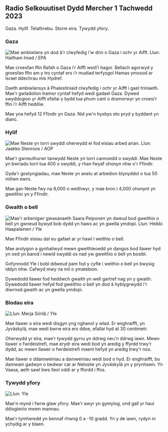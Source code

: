 ## Radio Selkouutiset Dydd Mercher 1 Tachwedd 2023

Gaza. Hylif. Telathrebu. Storm eira. Tywydd yfory.

### Gaza

![Mae ambiwlans yn dod â'r clwyfedig i'w drin o Gaza i ochr yr Aifft. Llun: Haitham Imad / EPA](https://images.cdn.yle.fi/image/upload/c_crop,h_2821,w_5016,x_0,y_744/ar_1.77777777777777,c_fill,g_faces,h_670.w/q_auto:eco/f_auto/fl_lossy/v1698852282/39-1194530654258b7aaf7a)

Mae croesfan ffin Rafah o Gaza i’r Aifft wedi’i hagor. Bellach agorwyd y groesfan ffin am y tro cyntaf ers i’r mudiad terfysgol Hamas ymosod ar Israel ddechrau mis Hydref.

Daeth ambiwlansys â Phalestiniaid clwyfedig i ochr yr Aifft i gael triniaeth. Mae'r gwladolion tramor cyntaf hefyd wedi gadael Gaza. Dywed swyddogion yr Aifft efallai y bydd tua phum cant o dramorwyr yn croesi’r ffin i’r Aifft heddiw.

Mae yna hefyd 12 Ffindir yn Gaza. Nid yw'n hysbys eto pryd y byddant yn dianc.

### Hylif

![Mae Neste yn torri swyddi oherwydd ei fod eisiau arbed arian. Llun: Jaakko Stenroos / AOP](https://images.cdn.yle.fi/image/upload/c_crop,h_2611,w_4643,x_0,y_483/ar_1.77777777777777,c_fill,g_faces,h_1_670,c_fill,g_faces,h_670.q_auto:eco/f_auto/fl_lossy/v1698838481/39-1191437653a0928a0b5b)

Mae'r gwneuthurwr tanwydd Neste yn torri cannoedd o swyddi. Mae Neste yn bwriadu torri tua 400 o swyddi, y rhan fwyaf ohonyn nhw o'r Ffindir.

Gyda'r gostyngiadau, mae Neste yn anelu at arbedion blynyddol o tua 50 miliwn ewro.

Mae gan Neste fwy na 6,000 o weithwyr, y mae bron i 4,000 ohonynt yn gweithio yn y Ffindir.

### Gwaith o bell

![Mae'r arbenigwr gwasanaeth Saara Peiponen yn dweud bod gweithio o bell yn gwneud bywyd bob dydd yn haws ac yn gwella ymdopi. Llun: Heikki Haapalainen / Yle](https://images.cdn.yle.fi/image/upload/c_crop,h_2988,w_5312,x_16,y_569/ar_1.77777777777777,c_fill,g_faces,h_670,c_fill,g_faces,h_675q_auto:eco/f_auto/fl_lossy/v1698754242/39-11936826540ed9ea44a0)

Mae Ffindir eisiau dal eu gafael ar yr hawl i weithio o bell.

Mae arolygon a gynhaliwyd mewn gweithleoedd yn dangos bod llawer hyd yn oed yn barod i newid swyddi os nad yw gweithio o bell yn bosibl.

Gofynnodd Yle i bobl ddweud pam fod y cyfle i weithio o bell yn bwysig iddyn nhw. Cafwyd mwy na mil o ymatebion.

Dywedodd llawer fod heddwch gwaith yn well gartref nag yn y gwaith. Dywedodd llawer hefyd fod gweithio o bell yn dod â hyblygrwydd i'r diwrnod gwaith ac yn gwella ymdopi.

### Blodau eira

![ Llun: Merja Siirilä / Yle](https://images.cdn.yle.fi/image/upload/c_crop,h_2265,w_4028,x_0,y_378/ar_1.77777777777777,c_fill,g_faces,h_671,c_fill,g_faces,h_6710/q_auto:eco/f_auto/fl_lossy/v1698853993/39-119441665423d86dff6c)

Mae llawer o eira wedi disgyn yng nghanol y wlad. Er enghraifft, yn Jyväskylä, mae wedi bwrw eira ers ddoe, efallai hyd at 30 centimetr.

Oherwydd yr eira, mae'r tywydd gyrru yn ddrwg neu'n ddrwg iawn. Mewn llawer o fwrdeistrefi, mae erydr eira wedi bod yn aredig y ffyrdd trwy'r dydd, ac mewn llawer o fwrdeistrefi maent hefyd yn aredig trwy'r nos.

Mae llawer o ddamweiniau a damweiniau wedi bod o hyd. Er enghraifft, bu damwain gadwyn o bedwar car ar Nelostie yn Jyväskylä yn y prynhawn. Yn Vaasa, aeth sawl bws lleol oddi ar y ffordd i ffos.

### Tywydd yfory

![ Llun: Yle](https://images.cdn.yle.fi/image/upload/c_crop,h_1080,w_1919,x_0,y_0/ar_1.777777777777777,c_fill,g_faces,h_675,w_1200.0/d/:eco/f_auto/fl_lossy/v1698848166/39-119453865425d62868a1)

Mae'n mynd i fwrw glaw yfory. Mae'r awyr yn gymylog, ond gall yr haul ddisgleirio mewn mannau.

Mae'r tymheredd yn bennaf rhwng 0 a -10 gradd. Yn y de iawn, rydyn ni ychydig ar y blaen.